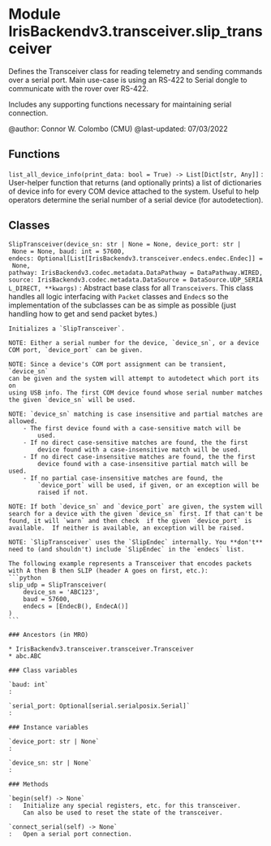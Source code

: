 Module IrisBackendv3.transceiver.slip_transceiver
=================================================
Defines the Transceiver class for reading telemetry and sending commands over
a serial port. Main use-case is using an RS-422 to Serial dongle to
communicate with the rover over RS-422.

Includes any supporting functions necessary for maintaining serial connection.

@author: Connor W. Colombo (CMU)
@last-updated: 07/03/2022

Functions
---------

    
`list_all_device_info(print_data: bool = True) ‑> List[Dict[str, Any]]`
:   User-helper function that returns (and optionally prints) a list of
    dictionaries of device info for every COM device attached to the system.
    Useful to help operators determine the serial number of a serial device
    (for autodetection).

Classes
-------

`SlipTransceiver(device_sn: str | None = None, device_port: str | None = None, baud: int = 57600, endecs: Optional[List[IrisBackendv3.transceiver.endecs.endec.Endec]] = None, pathway: IrisBackendv3.codec.metadata.DataPathway = DataPathway.WIRED, source: IrisBackendv3.codec.metadata.DataSource = DataSource.UDP_SERIAL_DIRECT, **kwargs)`
:   Abstract base class for all `Transceivers`. This class handles all
    logic interfacing with `Packet` classes and `Endec`s so the implementation
    of the subclasses can be as simple as possible (just handling how to get
    and send packet bytes.)
    
    Initializes a `SlipTransceiver`.
    
    NOTE: Either a serial number for the device, `device_sn`, or a device
    COM port, `device_port` can be given.
    
    NOTE: Since a device's COM port assignment can be transient, `device_sn`
    can be given and the system will attempt to autodetect which port its on
    using USB info. The first COM device found whose serial number matches
    the given `device_sn` will be used.
    
    NOTE: `device_sn` matching is case insensitive and partial matches are
    allowed.
        - The first device found with a case-sensitive match will be
            used.
        - If no direct case-sensitive matches are found, the the first
            device found with a case-insensitive match will be used.
        - If no direct case-insensitive matches are found, the the first
            device found with a case-insensitive partial match will be used.
        - If no partial case-insensitive matches are found, the
            `device_port` will be used, if given, or an exception will be
            raised if not.
    
    NOTE: If both `device_sn` and `device_port` are given, the system will
    search for a device with the given `device_sn` first. If that can't be
    found, it will `warn` and then check  if the given `device_port` is
    available.  If neither is available, an exception will be raised.
    
    NOTE: `SlipTransceiver` uses the `SlipEndec` internally. You **don't**
    need to (and shouldn't) include `SlipEndec` in the `endecs` list.
    
    The following example represents a Transceiver that encodes packets
    with A then B then SLIP (header A goes on first, etc.):
    ```python
    slip_udp = SlipTransceiver(
        device_sn = 'ABC123',
        baud = 57600,
        endecs = [EndecB(), EndecA()]
    )
    ```

    ### Ancestors (in MRO)

    * IrisBackendv3.transceiver.transceiver.Transceiver
    * abc.ABC

    ### Class variables

    `baud: int`
    :

    `serial_port: Optional[serial.serialposix.Serial]`
    :

    ### Instance variables

    `device_port: str | None`
    :

    `device_sn: str | None`
    :

    ### Methods

    `begin(self) ‑> None`
    :   Initialize any special registers, etc. for this transceiver.
        Can also be used to reset the state of the transceiver.

    `connect_serial(self) ‑> None`
    :   Open a serial port connection.